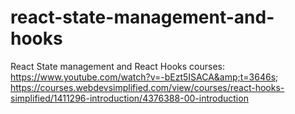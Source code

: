# react-state-management-and-hooks
React State management and React Hooks courses:
https://www.youtube.com/watch?v=-bEzt5ISACA&amp;t=3646s;
https://courses.webdevsimplified.com/view/courses/react-hooks-simplified/1411296-introduction/4376388-00-introduction
